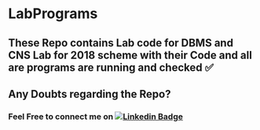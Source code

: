 # LabPrograms

## These Repo contains Lab code for DBMS and CNS Lab for 2018 scheme with their Code and all are programs are running and checked ✅ 

## Any Doubts regarding the Repo?
### Feel Free to connect me on [![Linkedin Badge](https://img.shields.io/badge/-Younus-Saberi-blue?style=plastic&logo=Linkedin&logoColor=white&link=https://www.linkedin.com/in/younus-saberi/)](https://www.linkedin.com/in/younus-saberi/)
